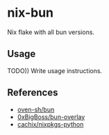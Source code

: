 # nix-bun

Nix flake with all bun versions.

## Usage

TODO)) Write usage instructions.

## References

- [oven-sh/bun](https://github.com/oven-sh/bun)
- [0xBigBoss/bun-overlay](https://github.com/0xBigBoss/bun-overlay)
- [cachix/nixpkgs-python](https://github.com/cachix/nixpkgs-python)
